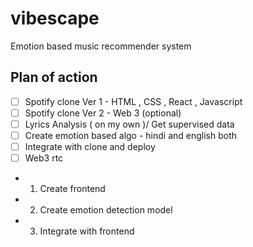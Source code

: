 # vibescape
Emotion based music recommender system

## Plan of action 
- [ ] Spotify clone Ver 1 - HTML , CSS , React , Javascript
- [ ] Spotify clone Ver 2 - Web 3 (optional)
- [ ] Lyrics Analysis ( on my own )/ Get supervised data 
- [ ] Create emotion based algo - hindi and english both
- [ ] Integrate with clone and deploy
- [ ] Web3 rtc

- 1. Create frontend
- 2. Create emotion detection model
- 3. Integrate with frontend
